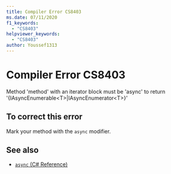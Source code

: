 ```yaml
---
title: Compiler Error CS8403
ms.date: 07/11/2020
f1_keywords:
  - "CS8403"
helpviewer_keywords:
  - "CS8403"
author: Youssef1313
---
```

# Compiler Error CS8403

Method 'method' with an iterator block must be 'async' to return '{IAsyncEnumerable\<T>|IAsyncEnumerator\<T>}'

## To correct this error

Mark your method with the `async` modifier.

## See also

- [`async` (C# Reference)](../keywords/async.md)
